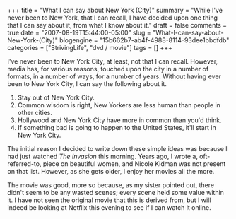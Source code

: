 +++
title = "What I can say about New York (City)"
summary = "While I've never been to New York, that I can recall, I have decided upon one thing that I can say about it, from what I know about it."
draft = false
comments = true
date = "2007-08-19T15:44:00-05:00"
slug = "What-I-can-say-about-New-York-(City)"
blogengine = "15b662b7-ab4f-4988-8114-93dee1bbdfdb"
categories = ["StrivingLife", "dvd / movie"]
tags = []
+++

<p>
I&#39;ve never been to New York City, at least, not that I can recall. However, media has, for various reasons, touched upon the city in a number of formats, in a number of ways, for a number of years. Without having ever been to New York City, I can say the following about it.
</p>
<ol>
	<li>Stay out of New York City.</li>
	<li>Common wisdom is right, New Yorkers are less human than people in other cities.</li>
	<li>Hollywood and New York City have more in common than you&#39;d think.</li>
	<li>If something bad is going to happen to the United States, it&#39;ll start in New York City.</li>
</ol>
<p>
The initial reason I decided to write down these simple ideas was because I had just watched <em>The Invasion</em> this morning. Years ago, I wrote a, oft-referred-to, piece on beautiful women, and Nicole Kidman was not present on that list. However, as she gets older, I enjoy her movies all the more.
</p>
<p>
The movie was good, more so because, as my sister pointed out, there didn&#39;t seem to be any wasted scenes; every scene held some value within it. I have not seen the original movie that this is derived from, but I will indeed be looking at Netflix this evening to see if I can watch it online.
</p>

